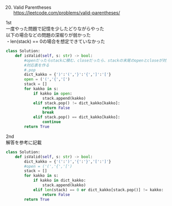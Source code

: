 20. Valid Parentheses   
https://leetcode.com/problems/valid-parentheses/

1st   
一度やった問題で記憶を少したどりながらやった    
以下の場合などの問題の深堀りが弱かった   
・len(stack) == 0の場合を想定できていなかった   
```python
class Solution:
    def isValid(self, s: str) -> bool:
        #openだったらstackに積む、closeだったら、stackの末尾のopenとcloseが対応しているかを確認。対応→〇、非対応→×
        #対応表を作る
        #.pop
        dict_kakko = {')':'(','}':'{',']':'['} 
        open = ('(','{','[')
        stack = []
        for kakko in s:
            if kakko in open:
                stack.append(kakko)
            elif stack.pop() != dict_kakko[kakko]:
                return False
                break
            elif stack.pop() == dict_kakko[kakko]:
                continue
        return True
```

2nd   
解答を参考に記載
```python
class Solution:
    def isValid(self, s: str) -> bool:
        dict_kakko = {'(':')','{':'}','[':']'} 
        #open = ('(','{','[')
        stack = []
        for kakko in s:
            if kakko in dict_kakko:
                stack.append(kakko)
            elif len(stack) == 0 or dict_kakko[stack.pop()] != kakko:
                return False
        return True
```
